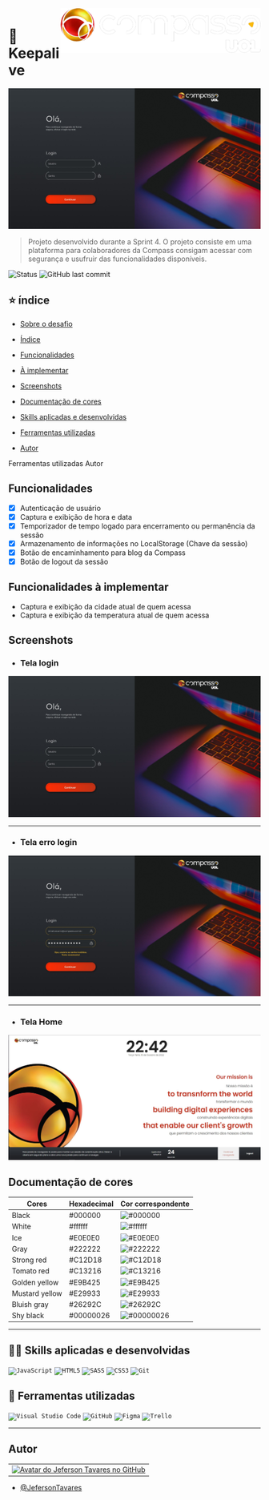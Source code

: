 <img src="./Projeto_Sprint_4(Keepalive)/assets/imgs/logo-Compass.png" min-width="300px" max-width="400px" width="400px" align="right" alt="Logo compass">

<h1 align="left">🧭 Keepalive</h1>

<img src="./Projeto_Sprint_4(Keepalive)/assets/imgs/TelaInicial.jpg" alt="Tela de login">

> Projeto desenvolvido durante a Sprint 4.
> O projeto consiste em uma plataforma para colaboradores da Compass consigam acessar com segurança e usufruir das funcionalidades disponíveis.

![Status](http://img.shields.io/static/v1?label=STATUS&message=WORKING%20ON&color=GREEN&style=for-the-badge)
![GitHub last commit](https://img.shields.io/github/last-commit/JefersonT4v4res/Compass_Project-4?label=LAST%20COMMIT&message=LAST%20COMMIT&color=GREEN&style=for-the-badge)


## ⭐ índice

- [Sobre o desafio](#-keepalive)

- [Índice](#-índice)

- [Funcionalidades](#funcionalidades)

- [À implementar](#funcionalidades-à-implementar)

- [Screenshots](#screenshots)

- [Documentação de cores](#documentação-de-cores)

- [Skills aplicadas e desenvolvidas](#-skills-aplicadas-e-desenvolvidas)

- [Ferramentas utilizadas](#-ferramentas-utilizadas)

- [Autor](#autor)



Ferramentas utilizadas
Autor

## Funcionalidades

- [x] Autenticação de usuário
- [x] Captura e exibição de hora e data
- [x] Temporizador de tempo logado para encerramento ou permanência da sessão
- [x] Armazenamento de informações no LocalStorage (Chave da sessão)
- [x] Botão de encaminhamento para blog da Compass
- [x] Botão de logout da sessão 

## Funcionalidades à implementar

- Captura e exibição da cidade atual de quem acessa
- Captura e exibição da temperatura atual de quem acessa

## Screenshots

- ### Tela login

<img src="./Projeto_Sprint_4(Keepalive)/assets/imgs/TelaInicial.jpg" alt="Tela de login. Ao lado esquerdo da tela temos campos para inserção de login e senha, e um texto instruindo ao usuário a logar. Ao lado direito da tela temos a imagem de um notebook semi aberto e acima da imagem do notebook temos o logo da Compass.uol">

--- 

- ### Tela erro login

<img src="./Projeto_Sprint_4(Keepalive)/assets/imgs/TelaLogin_error.jpg" alt="Tela de login com detalhes em amarelo para alertar erro do login. Ao lado esquerdo da tela temos campos para inserção de login e senha com bordas em amarelo e abaixo dos campos um texto de erro de autenticação também em amarelo">

---

- ### Tela Home

<img src="./Projeto_Sprint_4(Keepalive)/assets/imgs/TelaHome.JPG" alt="Tela home. Fundo branco, acima temos um cabeçalho da página contendo a logo Compass.uol, a direita temos a exibição das horas, logo abaixo o dia da semana com data completa, e no canto superior direito temos o nome da cidade, estado e a temperatura em graus. No corpo da página temos o ícone bola que representa a Uol e mais a direita frases em inglês contendo a missão da empresa e abaixo a tradução em pt-br. No rodapé da página temos um texto informativo, um temporizador de tempo logado, um botão com um texto de 'continue navegando' e outro botão com o texto 'logout'">

## Documentação de cores

| Cores             |Hexadecimal| Cor correspondente                                         |
| ----------------- |-----------| ---------------------------------------------------------- |
| Black             |  #000000  | ![#000000](https://via.placeholder.com/30x30/000000/ffeded.jpg?text=%20) |
| White             |  #ffffff  | ![#ffffff](https://via.placeholder.com/30x30/ffffff/ffeded.jpg?text=%20) |
| Ice               |  #E0E0E0  | ![#E0E0E0](https://via.placeholder.com/30x30/E0E0E0/ffeded.jpg?text=%20) |
| Gray              |  #222222  | ![#222222](https://via.placeholder.com/30x30/222222/ffeded.jpg?text=%20) |
| Strong red        |  #C12D18  | ![#C12D18](https://via.placeholder.com/30x30/C12D18/ffeded.jpg?text=%20) |
| Tomato red        |  #C13216  | ![#C13216](https://via.placeholder.com/30x30/C13216/ffeded.jpg?text=%20) |
| Golden yellow     |  #E9B425  | ![#E9B425](https://via.placeholder.com/30x30/E9B425/ffeded.jpg?text=%20) |
| Mustard yellow    |  #E29933  | ![#E29933](https://via.placeholder.com/30x30/E29933/ffeded.jpg?text=%20) |
| Bluish gray       |  #26292C  | ![#26292C](https://via.placeholder.com/30x30/26292C/ffeded.jpg?text=%20) |
| Shy black         |  #00000026  | ![#00000026](https://via.placeholder.com/30x30/00000026/ffeded.jpg?text=%20) |

---

## 👨‍💻 Skills aplicadas e desenvolvidas

<code>![JavaScript](https://img.shields.io/badge/JavaScript-F7DF1E?style=for-the-badge&logo=javascript&logoColor=black)</code>
<code>![HTML5](https://img.shields.io/badge/html5-%23E34F26.svg?style=for-the-badge&logo=html5&logoColor=white)</code>
<code>![SASS](https://img.shields.io/badge/SASS-hotpink.svg?style=for-the-badge&logo=SASS&logoColor=white)</code>
<code>![CSS3](https://img.shields.io/badge/css3-%231572B6.svg?style=for-the-badge&logo=css3&logoColor=white)</code>
<code>![Git](https://img.shields.io/badge/git-%23F05033.svg?style=for-the-badge&logo=git&logoColor=white)</code>


## 💼 Ferramentas utilizadas

<code>![Visual Studio Code](https://img.shields.io/badge/Visual%20Studio%20Code-0078d7.svg?style=for-the-badge&logo=visual-studio-code&logoColor=white)</code>
<code>![GitHub](https://img.shields.io/badge/github-%23121011.svg?style=for-the-badge&logo=github&logoColor=white)</code>
<code>![Figma](https://img.shields.io/badge/figma-%23121011.svg?style=for-the-badge&logo=figma&logoColor=white)</code>
<code>![Trello](https://img.shields.io/badge/Trello-%23121011.svg?style=for-the-badge&logo=Trello&logoColor=white)</code>

---

## Autor

<table>
  <tr>
    <td align="center">
      <a href="#">
          <img src="https://avatars.githubusercontent.com/u/63317938?s=400&u=2cd19fb8df91e1e6eda670704c8dde98a4da5ddd&v=4" width="140px;" alt="Avatar do Jeferson Tavares no GitHub"/><br>
      </a>
    </td>
  </tr>
</table>

 - [@JefersonTavares](https://github.com/JefersonT4v4res)
